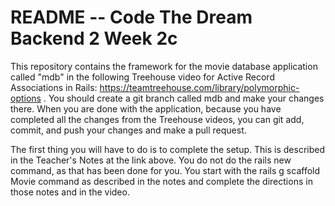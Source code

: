 # README -- Code The Dream Backend 2 Week 2c

This repository contains the framework for the movie database application called "mdb" in the following Treehouse video for Active Record Associations in Rails: https://teamtreehouse.com/library/polymorphic-options .  You should create a git branch called mdb and make your changes there.
When you are done with the application, because you have completed all the changes from the Treehouse videos, you can git add, commit, and push your changes and 
make a pull request.

The first thing you will have to do is to complete the setup.  This is described in the Teacher's Notes at the link above.  You do not do the rails new command,
as that has been done for you.  You start with the rails g scaffold Movie command as described in the notes and complete the directions in those notes and in the
video.
